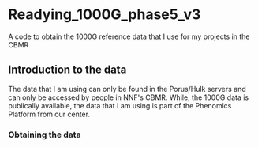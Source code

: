 # Readying_1000G_phase5_v3

A code to obtain the 1000G reference data that I use for my projects in the CBMR

## Introduction to the data

The data that I am using can only be found in the Porus/Hulk servers and can only be accessed by people in NNF's CBMR. While, the 1000G data is publically available, the data that I am using is part of the Phenomics Platform from our center. 

### Obtaining the data


